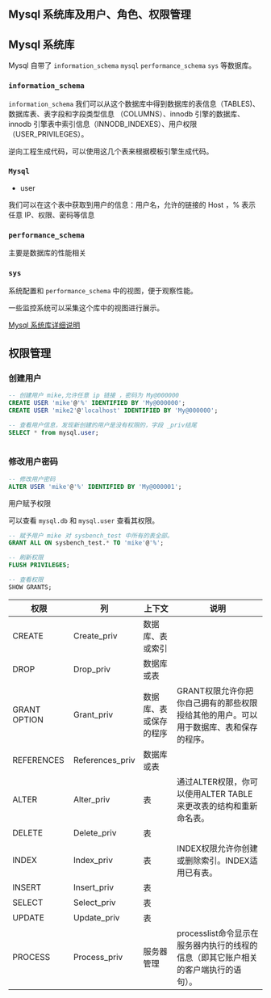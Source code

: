 ## Mysql 系统库及用户、角色、权限管理



## Mysql 系统库

Mysql 自带了 `information_schema` `mysql` `performance_schema` `sys` 等数据库。



### `information_schema`

`information_schema` 我们可以从这个数据库中得到数据库的表信息（TABLES)、数据库表、表字段和字段类型信息 （COLUMNS）、innodb 引擎的数据库、innodb 引擎表中索引信息（INNODB_INDEXES）、用户权限（USER_PRIVILEGES）。

逆向工程生成代码，可以使用这几个表来根据模板引擎生成代码。



### `Mysql`

- user

我们可以在这个表中获取到用户的信息：用户名，允许的链接的 Host ，% 表示任意 IP、权限、密码等信息



### `performance_schema`

主要是数据库的性能相关



### `sys` 

系统配置和 `performance_schema` 中的视图，便于观察性能。

一些监控系统可以采集这个库中的视图进行展示。



[Mysql 系统库详细说明]([https://github.com/blsnt/blog/blob/master/MySQL/MySQLDBA.md#%E7%B3%BB%E7%BB%9F%E5%BA%93%E8%AF%B4%E6%98%8E](https://github.com/blsnt/blog/blob/master/MySQL/MySQLDBA.md#系统库说明))



## 权限管理

### 创建用户

```sql
-- 创建用户 mike,允许任意 ip 链接 ，密码为 My@000000
CREATE USER 'mike'@'%' IDENTIFIED BY 'My@000000';
CREATE USER 'mike2'@'localhost' IDENTIFIED BY 'My@000000';

-- 查看用户信息，发现新创建的用户是没有权限的，字段 _priv结尾
SELECT * from mysql.user;



```

### 修改用户密码

```sql
-- 修改用户密码
ALTER USER 'mike'@'%' IDENTIFIED BY 'My@000001';
```



用户赋予权限

可以查看 `mysql.db` 和 `mysql.user` 查看其权限。

```sql
-- 赋予用户 mike 对 sysbench_test 中所有的表全部。
GRANT ALL ON sysbench_test.* TO 'mike'@'%';

-- 刷新权限
FLUSH PRIVILEGES; 

-- 查看权限
SHOW GRANTS;
```



| 权限         | 列              | 上下文                 | 说明                                                         |
| ------------ | --------------- | ---------------------- | ------------------------------------------------------------ |
| CREATE       | Create_priv     | 数据库、表或索引       |                                                              |
| DROP         | Drop_priv       | 数据库或表             |                                                              |
| GRANT OPTION | Grant_priv      | 数据库、表或保存的程序 | GRANT权限允许你把你自己拥有的那些权限授给其他的用户。可以用于数据库、表和保存的程序。 |
| REFERENCES   | References_priv | 数据库或表             |                                                              |
| ALTER        | Alter_priv      | 表                     | 通过ALTER权限，你可以使用ALTER TABLE来更改表的结构和重新命名表。 |
| DELETE       | Delete_priv     | 表                     |                                                              |
| INDEX        | Index_priv      | 表                     | INDEX权限允许你创建或删除索引。INDEX适用已有表。             |
| INSERT       | Insert_priv     | 表                     |                                                              |
| SELECT       | Select_priv     | 表                     |                                                              |
| UPDATE       | Update_priv     | 表                     |                                                              |
| PROCESS      | Process_priv    | 服务器管理             | processlist命令显示在服务器内执行的线程的信息（即其它账户相关的客户端执行的语句）。 |



